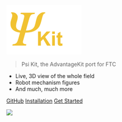 ![logo](_media/logo.png)
> Psi Kit, the AdvantageKit port for FTC

- Live, 3D view of the whole field
- Robot mechanism figures
- And much, much more

[GitHub](https://github.com/psilynx/PsiKit/)
[Installation](installing.md)
[Get Started](#Psi-Kit)

![](_media/background.png)
